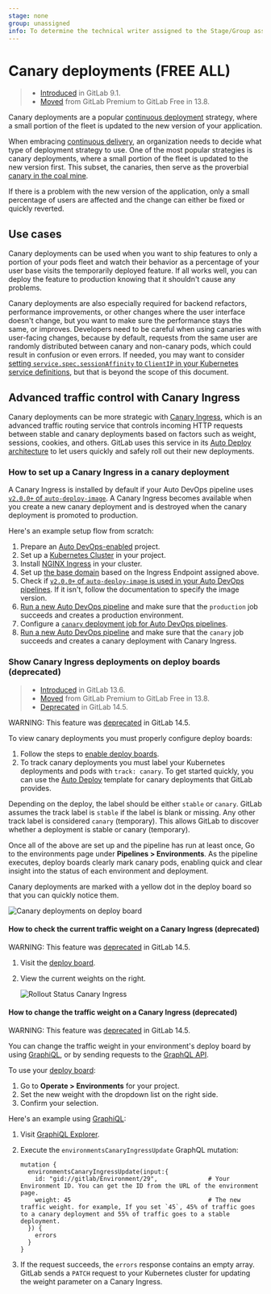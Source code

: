 ```yaml
---
stage: none
group: unassigned
info: To determine the technical writer assigned to the Stage/Group associated with this page, see https://handbook.gitlab.com/handbook/product/ux/technical-writing/#assignments
---
```


# Canary deployments **(FREE ALL)**

> - [Introduced](https://gitlab.com/gitlab-org/gitlab/-/issues/1659) in GitLab 9.1.
> - [Moved](https://gitlab.com/gitlab-org/gitlab/-/issues/212320) from GitLab Premium to GitLab Free in 13.8.

Canary deployments are a popular [continuous deployment](https://en.wikipedia.org/wiki/Continuous_deployment)
strategy, where a small portion of the fleet is updated to the new version of
your application.

When embracing [continuous delivery](https://about.gitlab.com/blog/2016/08/05/continuous-integration-delivery-and-deployment-with-gitlab/), an organization needs to decide what
type of deployment strategy to use. One of the most popular strategies is canary
deployments, where a small portion of the fleet is updated to the new version
first. This subset, the canaries, then serve as the proverbial
[canary in the coal mine](https://en.wiktionary.org/wiki/canary_in_a_coal_mine).

If there is a problem with the new version of the application, only a small
percentage of users are affected and the change can either be fixed or quickly
reverted.

## Use cases

Canary deployments can be used when you want to ship features to only a portion of
your pods fleet and watch their behavior as a percentage of your user base
visits the temporarily deployed feature. If all works well, you can deploy the
feature to production knowing that it shouldn't cause any problems.

Canary deployments are also especially required for backend refactors, performance
improvements, or other changes where the user interface doesn't change, but you
want to make sure the performance stays the same, or improves. Developers need
to be careful when using canaries with user-facing changes, because by default,
requests from the same user are randomly distributed between canary and
non-canary pods, which could result in confusion or even errors. If needed, you
may want to consider
[setting `service.spec.sessionAffinity` to `ClientIP` in your Kubernetes service definitions](https://kubernetes.io/docs/concepts/services-networking/service/#virtual-ips-and-service-proxies),
but that is beyond the scope of this document.

## Advanced traffic control with Canary Ingress

Canary deployments can be more strategic with [Canary Ingress](https://kubernetes.github.io/ingress-nginx/user-guide/nginx-configuration/annotations/#canary),
which is an advanced traffic routing service that controls incoming HTTP
requests between stable and canary deployments based on factors such as weight, sessions, cookies,
and others. GitLab uses this service in its [Auto Deploy architecture](../../topics/autodevops/upgrading_auto_deploy_dependencies.md#v2-chart-resource-architecture)
to let users quickly and safely roll out their new deployments.

### How to set up a Canary Ingress in a canary deployment

A Canary Ingress is installed by default if your Auto DevOps pipeline uses
[`v2.0.0+` of `auto-deploy-image`](../../topics/autodevops/upgrading_auto_deploy_dependencies.md#verify-dependency-versions).
A Canary Ingress becomes available when you create a new canary deployment and is destroyed when the
canary deployment is promoted to production.

Here's an example setup flow from scratch:

1. Prepare an [Auto DevOps-enabled](../../topics/autodevops/index.md) project.
1. Set up a [Kubernetes Cluster](../../user/infrastructure/clusters/index.md) in your project.
1. Install [NGINX Ingress](https://github.com/kubernetes/ingress-nginx/tree/master/charts/ingress-nginx) in your cluster.
1. Set up [the base domain](../../user/project/clusters/gitlab_managed_clusters.md#base-domain) based on the Ingress
   Endpoint assigned above.
1. Check if [`v2.0.0+` of `auto-deploy-image` is used in your Auto DevOps pipelines](../../topics/autodevops/upgrading_auto_deploy_dependencies.md#verify-dependency-versions).
   If it isn't, follow the documentation to specify the image version.
1. [Run a new Auto DevOps pipeline](../../ci/pipelines/index.md#run-a-pipeline-manually)
   and make sure that the `production` job succeeds and creates a production environment.
1. Configure a [`canary` deployment job for Auto DevOps pipelines](../../topics/autodevops/cicd_variables.md#deploy-policy-for-canary-environments).
1. [Run a new Auto DevOps pipeline](../../ci/pipelines/index.md#run-a-pipeline-manually)
   and make sure that the `canary` job succeeds and creates a canary deployment with Canary Ingress.

### Show Canary Ingress deployments on deploy boards (deprecated)

> - [Introduced](https://gitlab.com/gitlab-org/gitlab/-/issues/215501) in GitLab 13.6.
> - [Moved](https://gitlab.com/gitlab-org/gitlab/-/issues/212320) from GitLab Premium to GitLab Free in 13.8.
> - [Deprecated](https://gitlab.com/groups/gitlab-org/configure/-/epics/8) in GitLab 14.5.

WARNING:
This feature was [deprecated](https://gitlab.com/groups/gitlab-org/configure/-/epics/8) in GitLab 14.5.

To view canary deployments you must properly configure deploy boards:

1. Follow the steps to [enable deploy boards](deploy_boards.md#enabling-deploy-boards).
1. To track canary deployments you must label your Kubernetes deployments and
   pods with `track: canary`. To get started quickly, you can use the [Auto Deploy](../../topics/autodevops/stages.md#auto-deploy)
   template for canary deployments that GitLab provides.

Depending on the deploy, the label should be either `stable` or `canary`.
GitLab assumes the track label is `stable` if the label is blank or missing.
Any other track label is considered `canary` (temporary).
This allows GitLab to discover whether a deployment is stable or canary (temporary).

Once all of the above are set up and the pipeline has run at least once,
Go to the environments page under **Pipelines > Environments**.
As the pipeline executes, deploy boards clearly mark canary pods, enabling
quick and clear insight into the status of each environment and deployment.

Canary deployments are marked with a yellow dot in the deploy board so that you
can quickly notice them.

![Canary deployments on deploy board](img/deploy_boards_canary_deployments.png)

#### How to check the current traffic weight on a Canary Ingress (deprecated)

WARNING:
This feature was [deprecated](https://gitlab.com/groups/gitlab-org/configure/-/epics/8) in GitLab 14.5.

1. Visit the [deploy board](../../user/project/deploy_boards.md).
1. View the current weights on the right.

   ![Rollout Status Canary Ingress](img/canary_weight.png)

#### How to change the traffic weight on a Canary Ingress (deprecated)

WARNING:
This feature was [deprecated](https://gitlab.com/groups/gitlab-org/configure/-/epics/8) in GitLab 14.5.

You can change the traffic weight in your environment's deploy board by using [GraphiQL](../../api/graphql/getting_started.md#graphiql),
or by sending requests to the [GraphQL API](../../api/graphql/getting_started.md#command-line).

To use your [deploy board](../../user/project/deploy_boards.md):

1. Go to **Operate > Environments** for your project.
1. Set the new weight with the dropdown list on the right side.
1. Confirm your selection.

Here's an example using [GraphiQL](../../api/graphql/getting_started.md#graphiql):

1. Visit [GraphiQL Explorer](https://gitlab.com/-/graphql-explorer).
1. Execute the `environmentsCanaryIngressUpdate` GraphQL mutation:

   ```shell
   mutation {
     environmentsCanaryIngressUpdate(input:{
       id: "gid://gitlab/Environment/29",              # Your Environment ID. You can get the ID from the URL of the environment page.
       weight: 45                                      # The new traffic weight. for example, If you set `45`, 45% of traffic goes to a canary deployment and 55% of traffic goes to a stable deployment.
     }) {
       errors
     }
   }
   ```

1. If the request succeeds, the `errors` response contains an empty array. GitLab sends a `PATCH`
   request to your Kubernetes cluster for updating the weight parameter on a Canary Ingress.
